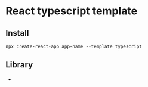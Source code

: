 # React typescript template

## Install

```
npx create-react-app app-name --template typescript
```

## Library

-

